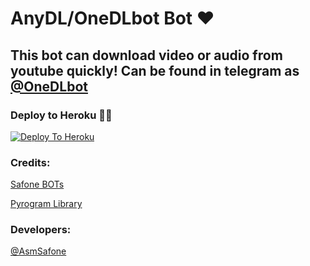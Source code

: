 # AnyDL/OneDLbot Bot ❤

## This bot can download video or audio from youtube quickly! Can be found in telegram as [@OneDLbot](https://t.me/OneDLbot)

### Deploy to Heroku 🏃‍♂

[![Deploy To Heroku](https://www.herokucdn.com/deploy/button.svg)](https://heroku.com/deploy?template=https://github.com/RSR-Downloader/downloadmizo)

### Credits:

[Safone BOTs](https://t.me/safothebot)

[Pyrogram Library](https://github.com/pyrogram/pyrogram)

### Developers:

[@AsmSafone](https://t.me/AsmSafone)
